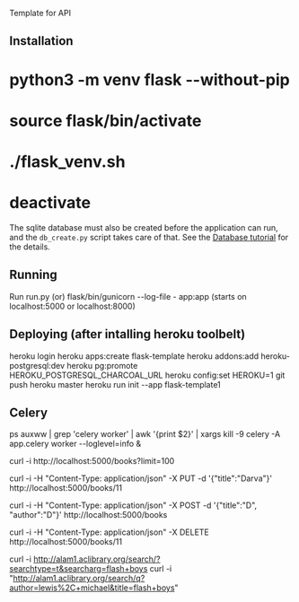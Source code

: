 Template for API

Installation
------------
# python3 -m venv flask --without-pip
# source flask/bin/activate
# ./flask_venv.sh
 
# deactivate

The sqlite database must also be created before the application can run, and the `db_create.py` script takes care of that. See the [Database tutorial](http://blog.miguelgrinberg.com/post/the-flask-mega-tutorial-part-iv-database) for the details.

Running
-------
Run run.py (or) flask/bin/gunicorn --log-file - app:app (starts on localhost:5000 or localhost:8000)

Deploying (after intalling heroku toolbelt)
---------
heroku login
heroku apps:create flask-template
heroku addons:add heroku-postgresql:dev
heroku pg:promote HEROKU_POSTGRESQL_CHARCOAL_URL
heroku config:set HEROKU=1
git push heroku master
heroku run init --app flask-template1

Celery
------
ps auxww | grep 'celery worker' | awk '{print $2}' | xargs kill -9
celery -A app.celery worker --loglevel=info &

curl -i http://localhost:5000/books?limit=100

curl -i -H "Content-Type: application/json" -X PUT -d '{"title":"Darva"}' http://localhost:5000/books/11

curl -i -H "Content-Type: application/json" -X POST -d '{"title":"D", "author":"D"}' http://localhost:5000/books

curl -i -H "Content-Type: application/json" -X DELETE http://localhost:5000/books/11


curl -i http://alam1.aclibrary.org/search/?searchtype=t&searcharg=flash+boys
curl -i "http://alam1.aclibrary.org/search/q?author=lewis%2C+michael&title=flash+boys"
